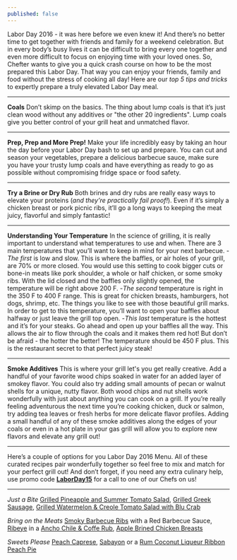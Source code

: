 ```yaml
---
published: false
---
```

Labor Day 2016 - it was here before we even knew it! And there’s no better time to get together with friends and family for a weekend celebration. But in every body’s busy lives it can be difficult to bring every one together and even more difficult to focus on enjoying time with your loved ones. So, Chefter wants to give you a quick crash course on how to be the most prepared this Labor Day. That way you can enjoy your friends, family and food without the stress of cooking all day! Here are our _top 5 tips and tricks_ to expertly prepare a truly elevated Labor Day meal. 

***

**Coals**
Don’t skimp on the basics. The thing about lump coals is that it’s just clean wood without any additives or "the other 20 ingredients". Lump coals give you better control of your grill heat and unmatched flavor.

***

**Prep, Prep and More Prep!**
Make your life incredibly easy by taking an hour the day before your Labor Day bash to set up and prepare. You can cut and season your vegetables, prepare a delicious barbecue sauce, make sure you have your trusty lump coals and have everything as ready to go as possible without compromising fridge space or food safety.

***

**Try a Brine or Dry Rub**
Both brines and dry rubs are really easy ways to elevate your proteins (_and they’re practically fail proof!_). Even if it’s simply a chicken breast or pork picnic ribs, it’ll go a long ways to keeping the meat juicy, flavorful and simply fantastic! 

***

**Understanding Your Temperature**
In the science of grilling, it is really important to understand what temperatures to use and when. There are 3 main temperatures that you’ll want to keep in mind for your next barbecue. 
-_The first_ is low and slow. This is where the baffles, or air holes of your grill, are 70% or more closed. You would use this setting to cook bigger cuts or bone-in meats like pork shoulder, a whole or half chicken, or some smoky ribs. With the lid closed and the baffles only slightly opened, the temperature will be right above 200 F. 
-_The second_ temperature is right in the 350 F to 400 F range. This is great for chicken breasts, hamburgers, hot dogs, shrimp, etc. The things you like to see with those beautiful grill marks. In order to get to this temperature, you’ll want to open your baffles about halfway or just leave the grill top open. 
-_This last_ temperature is the hottest and it’s for your steaks. Go ahead and open up your baffles all the way. This allows the air to flow through the coals and it makes them red hot! But don’t be afraid - the hotter the better! The temperature should be 450 F plus. This is the restaurant secret to that perfect juicy steak!

***

**Smoke Additives**
This is where your grill let's you get really creative. Add a handful of your favorite wood chips soaked in water for an added layer of smokey flavor. You could also try adding small amounts of pecan or walnut shells for a unique, nutty flavor. Both wood chips and nut shells work wonderfully with just about anything you can cook on a grill. If you’re really feeling adventurous the next time you’re cooking chicken, duck or salmon, try adding tea leaves or fresh herbs for more delicate flavor profiles. Adding a small handful of any of these smoke additives along the edges of your coals or even in a hot plate in your gas grill will allow you to explore new flavors and elevate any grill out!

***

Here’s a couple of options for you Labor Day 2016 Menu. All of these curated recipes pair wonderfully together so feel free to mix and match for your perfect grill out! And don’t forget, if you need any extra culinary help, use promo code [**LaborDay15**](https://www.chefter.com/download/index.html) for a call to one of our Chefs on us!

***

_Just a Bite_
[Grilled Pineapple and Summer Tomato Salad](http://recipes.chefter.com/g37ds), [Grilled Greek Sausage](https://recipes.chefter.com/g36t4), [Grilled Watermelon & Creole Tomato Salad with Blu Crab](https://recipes.chefter.com/g37tc)

_Bring on the Meats_
[Smoky Barbecue Ribs](https://recipes.chefter.com/g3ytq) with a Red Barbecue Sauce, [Ribeye](https://recipes.chefter.com/g2yt1) in a [Ancho Chile & Coffe Rub](https://recipes.chefter.com/g27ds), [Apple Brined Chicken Breasts](https://recipes.chefter.com/g27t2)

_Sweets Please_
[Peach Caprese](https://recipes.chefter.com/g37d2), [Sabayon](https://recipes.chefter.com/g25tm) or a [Rum Coconut Liqueur Ribbon Peach Pie](https://recipes.chefter.com/g27tm)
